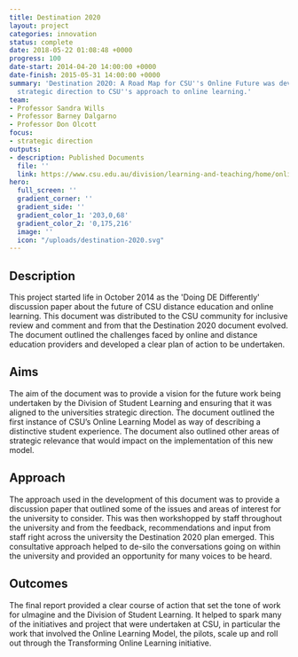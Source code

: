 ```yaml
---
title: Destination 2020
layout: project
categories: innovation
status: complete
date: 2018-05-22 01:08:48 +0000
progress: 100
date-start: 2014-04-20 14:00:00 +0000
date-finish: 2015-05-31 14:00:00 +0000
summary: 'Destination 2020: A Road Map for CSU''s Online Future was developed to provide
  strategic direction to CSU''s approach to online learning.'
team:
- Professor Sandra Wills
- Professor Barney Dalgarno
- Professor Don Olcott
focus:
- strategic direction
outputs:
- description: Published Documents
  file: ''
  link: https://www.csu.edu.au/division/learning-and-teaching/home/online-learning/strategic-directions/roadmap
hero:
  full_screen: ''
  gradient_corner: ''
  gradient_side: ''
  gradient_color_1: '203,0,68'
  gradient_color_2: '0,175,216'
  image: ''
  icon: "/uploads/destination-2020.svg"
---
```

## Description

This project started life in October 2014 as the 'Doing DE Differently' discussion paper about the future of CSU distance education and online learning. This document was distributed to the CSU community for inclusive review and comment and from that the Destination 2020 document evolved. The document outlined the challenges faced by online and distance education providers and developed a clear plan of action to be undertaken.

## Aims

The aim of the document was to provide a vision for the future work being undertaken by the Division of Student Learning and ensuring that it was aligned to the universities strategic direction. The document outlined the first instance of CSU’s Online Learning Model as way of describing a distinctive student experience. The document also outlined other areas of strategic relevance that would impact on the implementation of this new model.

## Approach

The approach used in the development of this document was to provide a discussion paper that outlined some of the issues and areas of interest for the university to consider. This was then workshopped by staff throughout the university and from the feedback, recommendations and input from staff right across the university the Destination 2020 plan emerged. This consultative approach helped to de-silo the conversations going on within the university and provided an opportunity for many voices to be heard.   

## Outcomes

The final report provided a clear course of action that set the tone of work for uImagine and the Division of Student Learning. It helped to spark many of the initiatives and project that were undertaken at CSU, in particular the work that involved the Online Learning Model, the pilots, scale up and roll out through the Transforming Online Learning initiative.
